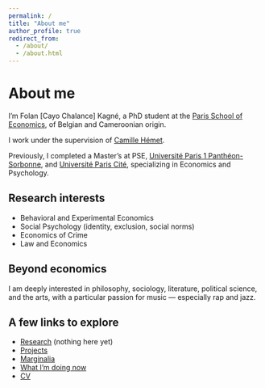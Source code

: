 ```yaml
---
permalink: /
title: "About me"
author_profile: true
redirect_from: 
  - /about/
  - /about.html
---
```


# About me

I’m Folan [Cayo Chalance] Kagné, a PhD student at the [Paris School of Economics](https://www.parisschoolofeconomics.eu/en/), of Belgian and Cameroonian origin.  

I work under the supervision of [Camille Hémet](https://sites.google.com/site/camillehemet/).  

Previously, I completed a Master’s at PSE, [Université Paris 1 Panthéon-Sorbonne](https://www.pantheonsorbonne.fr/), and [Université Paris Cité](https://u-paris.fr/), specializing in Economics and Psychology.  



## Research interests
- Behavioral and Experimental Economics  
- Social Psychology (identity, exclusion, social norms)  
- Economics of Crime  
- Law and Economics  



## Beyond economics
I am deeply interested in philosophy, sociology, literature, political science, and the arts, with a particular passion for music — especially rap and jazz.  



## A few links to explore
- [Research](/_publications/) (nothing here yet)
- [Projects](/projects/)  
- [Marginalia](/_posts/)  
- [What I’m doing now](/now/)  
- [CV](/files/cv.pdf)  
